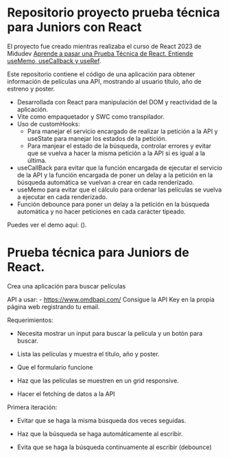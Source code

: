 # Repositorio proyecto prueba técnica para Juniors con React

El proyecto fue creado mientras realizaba el curso de React 2023 de Midudev [Aprende a pasar una Prueba Técnica de React. Entiende useMemo, useCallback y useRef](https://www.youtube.com/@midulive).

Este repositorio contiene el código de una aplicación para obtener información de películas una API, mostrando al usuario título, año de estreno y poster.

- Desarrollada con React para manipulación del DOM y reactividad de la aplicación.
- Vite como empaquetador y SWC como transpilador.
- Uso de customHooks:
    - Para manejar el servicio encargado de realizar la petición a la API y useState para manejar los estados de la petición.
    - Para manjear el estado de la búsqueda, controlar errores y evitar que se vuelva a hacer la misma petición a la API si es igual a la última.
- useCallBack para evitar que la función encargada de ejecutar el servicio de la API y la función encargada de poner un delay a la petición en la búsqueda automática se vuelvan a crear en cada renderizado.
- useMemo para evitar que el cálculo para ordenar las películas se vuelva a ejecutar en cada renderizado.
- Función debounce para poner un delay a la petición en la búsqueda automática y no hacer peticiones en cada carácter tipeado.

Puedes ver el demo aquí: ().

# Prueba técnica para Juniors de React.

Crea una aplicación para buscar películas

API a usar: - https://www.omdbapi.com/
Consigue la API Key en la propia página web registrando tu email.

Requerimientos:

- Necesita mostrar un input para buscar la película y un botón para buscar.

- Lista las películas y muestra el título, año y poster.

- Que el formulario funcione

- Haz que las películas se muestren en un grid responsive.

- Hacer el fetching de datos a la API

Primera iteración:

- Evitar que se haga la misma búsqueda dos veces seguidas.

- Haz que la búsqueda se haga automáticamente al escribir.

- Evita que se haga la búsqueda continuamente al escribir (debounce)
